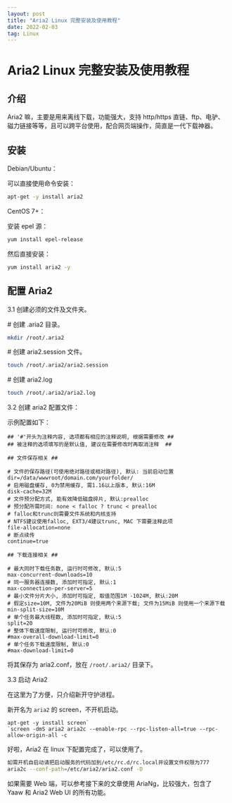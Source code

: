 ```yaml
---
layout: post
title: "Aria2 Linux 完整安装及使用教程"
date: 2022-02-03
tag: Linux
---
```


# Aria2 Linux 完整安装及使用教程

## 介绍

Aria2 嘛，主要是用来离线下载，功能强大，支持 http/https 直链、ftp、电驴、磁力链接等等，且可以跨平台使用，配合网页端操作，简直是一代下载神器。

## 安装

Debian/Ubuntu：

可以直接使用命令安装：

```bash
apt-get -y install aria2
```

CentOS 7+：

安装 epel 源：

```bash
yum install epel-release
```

然后直接安装：

```bash
yum install aria2 -y
```

## 配置 Aria2

3.1 创建必须的文件及文件夹。

\# 创建 .aria2 目录。

```bash
mkdir /root/.aria2
```

\# 创建 aria2.session 文件。

```bash
touch /root/.aria2/aria2.session
```

\# 创建 aria2.log

```bash
touch /root/.aria2/aria2.log
```

3.2 创建 aria2 配置文件：

示例配置如下：

```properties
## '#'开头为注释内容, 选项都有相应的注释说明, 根据需要修改 ##
## 被注释的选项填写的是默认值, 建议在需要修改时再取消注释  ##
 
## 文件保存相关 ##
 
# 文件的保存路径(可使用绝对路径或相对路径), 默认: 当前启动位置
dir=/data/wwwroot/domain.com/yourfolder/
# 启用磁盘缓存, 0为禁用缓存, 需1.16以上版本, 默认:16M
disk-cache=32M
# 文件预分配方式, 能有效降低磁盘碎片, 默认:prealloc
# 预分配所需时间: none < falloc ? trunc < prealloc
# falloc和trunc则需要文件系统和内核支持
# NTFS建议使用falloc, EXT3/4建议trunc, MAC 下需要注释此项
file-allocation=none
# 断点续传
continue=true
 
## 下载连接相关 ##
 
# 最大同时下载任务数, 运行时可修改, 默认:5
max-concurrent-downloads=10
# 同一服务器连接数, 添加时可指定, 默认:1
max-connection-per-server=5
# 最小文件分片大小, 添加时可指定, 取值范围1M -1024M, 默认:20M
# 假定size=10M, 文件为20MiB 则使用两个来源下载; 文件为15MiB 则使用一个来源下载
min-split-size=10M
# 单个任务最大线程数, 添加时可指定, 默认:5
split=20
# 整体下载速度限制, 运行时可修改, 默认:0
#max-overall-download-limit=0
# 单个任务下载速度限制, 默认:0
#max-download-limit=0
```

将其保存为 aria2.conf，放在 `/root/.aria2/` 目录下。

3.3 启动 Aria2

在这里为了方便，只介绍新开守护进程。

新开名为 `aria2` 的 screen，不开机启动。

```
apt-get -y install screen`
`screen -dmS aria2 aria2c --enable-rpc --rpc-listen-all=true --rpc-allow-origin-all -c
```

好啦，Aria2 在 linux 下配置完成了，可以使用了。
```bash
如需开机自启动请把启动服务的代码加到/etc/rc.d/rc.local并设置文件权限为777
aria2c --conf-path=/etc/aria2/aria2.conf -D
```

如果需要 Web 端，可以参考接下来的文章使用 AriaNg，比较强大，包含了 Yaaw 和 Aria2 Web UI 的所有功能。